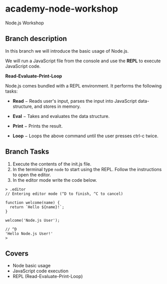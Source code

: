 # academy-node-workshop

Node.js Workshop

## Branch description

In this branch we will introduce the basic usage of Node.js.

We will run a JavaScript file from the console and use the **REPL** to execute JavaScript code. 

__Read-Evaluate-Print-Loop__

Node.js comes bundled with a REPL environment. It performs the following tasks:

 - **Read** − Reads user's input, parses the input into JavaScript data-structure, and stores in memory.

 - **Eval** − Takes and evaluates the data structure.

 - **Print** − Prints the result.

 - **Loop** − Loops the above command until the user presses ctrl-c twice.

## Branch Tasks

1. Execute the contents of the init.js file.
2. In the terminal type ```node``` to start using the REPL. Follow the instructions to open the editor.
3. In the editor mode write the code below.

```
> .editor
// Entering editor mode (^D to finish, ^C to cancel)

function welcome(name) {
  return `Hello ${name}!`;
}

welcome('Node.js User');

// ^D
'Hello Node.js User!'
>
```

## Covers

- Node basic usage
- JavaScript code execution
- REPL (Read-Evaluate-Print-Loop)
